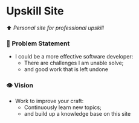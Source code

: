 # Upskill Site
⬆️ *Personal site for professional upskill*

### 🚩 Problem Statement
* I could be a more effective software developer:
  * There are challenges I am unable solve;
  * and good work that is left undone

### 👁️ Vision
* Work to improve your craft:
  * Continuously learn new topics;
  * and build up a knowledge base on this site
